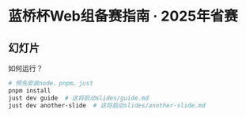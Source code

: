 # 蓝桥杯Web组备赛指南 · 2025年省赛

## 幻灯片

如何运行？

```bash
# 预先安装node、pnpm、just
pnpm install
just dev guide  # 这将启动slides/guide.md
just dev another-slide  # 这将启动slides/another-slide.md
```